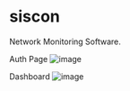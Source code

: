 # siscon

Network Monitoring Software.

Auth Page
![image](https://user-images.githubusercontent.com/42392669/222199919-c87105fa-f45f-4eba-96be-57dc920cf7c5.png)

Dashboard
![image](https://user-images.githubusercontent.com/42392669/222235498-42716a09-4598-4582-a591-4b8f1cfb5b74.png)
